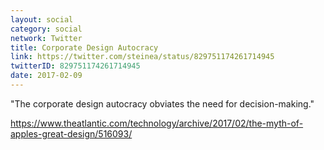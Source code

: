 ```yaml
---
layout: social
category: social
network: Twitter
title: Corporate Design Autocracy
link: https://twitter.com/steinea/status/829751174261714945
twitterID: 829751174261714945
date: 2017-02-09
---
```


"The corporate design autocracy obviates the need for decision-making."

<https://www.theatlantic.com/technology/archive/2017/02/the-myth-of-apples-great-design/516093/>
